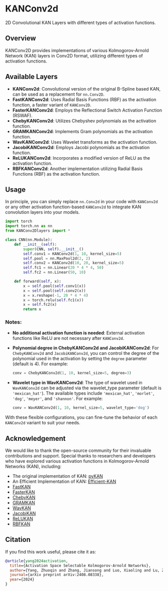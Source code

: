 # KANConv2d
2D Convolutional KAN Layers with different types of activation functions.

## Overview
KANConv2D provides implementations of various Kolmogorov-Arnold Network (KAN) layers in Conv2D format, utilizing different types of activation functions.

## Available Layers
- **KANConv2d**: Convolutional version of the original B-Spline based KAN, can be used as a replacement for `nn.Conv2D`.
- **FastKANConv2d**: Uses Radial Basis Functions (RBF) as the activation function, a faster variant of `KANConv2D`.
- **FasterKANConv2d**: Employs the Reflectional Switch Activation Function (RSWAF).
- **ChebyKANConv2d**: Utilizes Chebyshev polynomials as the activation function.
- **GRAMKANConv2d**: Implements Gram polynomials as the activation function.
- **WavKANConv2d**: Uses Wavelet transforms as the activation function.
- **JacobiKANConv2d**: Employs Jacobi polynomials as the activation function.
- **ReLUKANConv2d**: Incorporates a modified version of ReLU as the activation function.
- **RBFKANConv2d**: Another implementation utilizing Radial Basis Functions (RBF) as the activation function.

## Usage
In principle, you can simply replace `nn.Conv2d` in your code with `KANConv2d` or any other activation function-based `KANConv2d` to integrate KAN convolution layers into your models.

```python
import torch
import torch.nn as nn
from KANConv2Dlayers import *

class CNN(nn.Module):
    def __init__(self):
        super(CNN, self).__init__()
        self.conv1 = KANConv2d(1, 10, kernel_size=5)
        self.pool = nn.MaxPool2d(2, 2)
        self.conv2 = KANConv2d(10, 20, kernel_size=5)
        self.fc1 = nn.Linear(20 * 4 * 4, 50)
        self.fc2 = nn.Linear(50, 10)

    def forward(self, x):
        x = self.pool(self.conv1(x))
        x = self.pool(self.conv2(x))
        x = x.reshape(-1, 20 * 4 * 4)
        x = torch.relu(self.fc1(x))
        x = self.fc2(x)
        return x
```
### Notes:

- **No additional activation function is needed**: External activation functions like ReLU are not necessary after `KANConv2d`.

- **Polynomial degree in ChebyKANConv2d and JacobiKANConv2d**: For `ChebyKANConv2d` and `JacobiKANConv2d`, you can control the degree of the polynomial used in the activation by setting the `degree` parameter (default is 4). For example:

  ```python
  conv = ChebyKANConv2d(1, 10, kernel_size=5, degree=3)
  ```

- **Wavelet type in WavKANConv2d**: The type of wavelet used in `WavKANConv2d` can be adjusted via the wavelet_type parameter (default is `'mexican_hat'`). The available types include `'mexican_hat'`, `'morlet'`, `'dog'`, `'meyer'`, and `'shannon'`. For example:
  ```python
  conv = WavKANConv2d(1, 10, kernel_size=5, wavelet_type='dog')
  ```
With these flexible configurations, you can fine-tune the behavior of each `KANConv2d` variant to suit your needs.

## Acknowledgement
We would like to thank the open-source community for their invaluable contributions and support. Special thanks to researchers and developers who have explored various activation functions in Kolmogorov-Arnold Networks (KAN), including:
- The original implementation of KAN: [pyKAN](https://github.com/KindXiaoming/pykan)
- An Efficient Implementation of KAN: [Efficient-KAN](https://github.com/Blealtan/efficient-kan)
- [FastKAN](https://github.com/ZiyaoLi/fast-kan)
- [FasterKAN](https://github.com/AthanasiosDelis/faster-kan)
- [ChebyKAN](https://github.com/SynodicMonth/ChebyKAN)
- [GRAMKAN](https://github.com/Khochawongwat/GRAMKAN)
- [WavKAN](https://github.com/zavareh1/Wav-KAN)
- [JacobiKAN](https://github.com/SpaceLearner/JacobiKAN)
- [ReLUKAN](https://github.com/quiqi/relu_kan)
- [RBFKAN](https://github.com/Sid2690/RBF-KAN)

## Citation

If you find this work useful, please cite it as:

```bibtex
@article{yang2024activation,
  title={Activation Space Selectable Kolmogorov-Arnold Networks},
  author={Yang, Zhuoqin and Zhang, Jiansong and Luo, Xiaoling and Lu, Zheng and Shen, Linlin},
  journal={arXiv preprint arXiv:2408.08338},
  year={2024}
}
